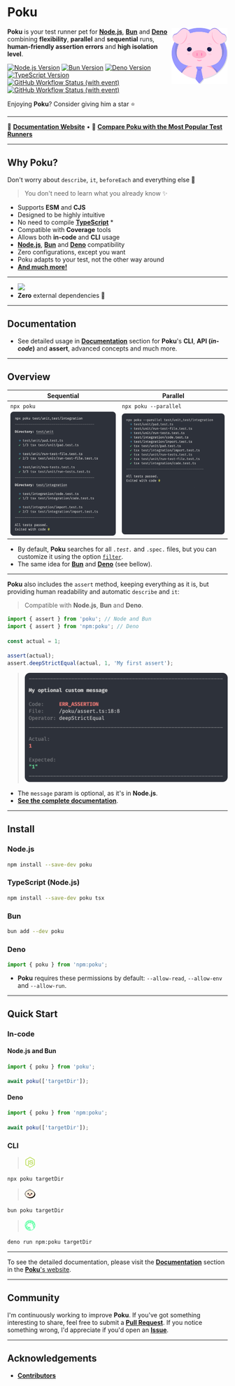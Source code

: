 [node-version-url]: https://github.com/nodejs/node
[node-version-image]: https://img.shields.io/badge/Node.js->=6.0.0-badc58
[bun-version-url]: https://github.com/oven-sh/bun
[bun-version-image]: https://img.shields.io/badge/Bun->=0.5.3-f471b5
[deno-version-url]: https://github.com/denoland/deno
[deno-version-image]: https://img.shields.io/badge/Deno->=1.30.0-70ffaf
[typescript-url]: https://github.com/microsoft/TypeScript
[typescript-version-image]: https://img.shields.io/badge/TypeScript->=5.0.2-3077c6
[ci-url]: https://github.com/wellwelwel/poku/actions/workflows/ci.yml?query=branch%3Amain
[ci-image]: https://img.shields.io/github/actions/workflow/status/wellwelwel/poku/ci.yml?event=push&style=flat&label=CI&branch=main
[ql-url]: https://github.com/wellwelwel/poku/actions/workflows/codeql.yml?query=branch%3Amain
[ql-image]: https://img.shields.io/github/actions/workflow/status/wellwelwel/poku/codeql.yml?event=push&style=flat&label=Code%20QL&branch=main

# Poku

<img align="right" width="128" height="128" alt="Logo" src=".github/assets/readme/poku.svg">

**Poku** is your test runner pet for [**Node.js**][node-version-url], [**Bun**][bun-version-url] and [**Deno**][deno-version-url] combining **flexibility**, **parallel** and **sequential** runs, **human-friendly assertion errors** and **high isolation level**.

[![Node.js Version][node-version-image]][node-version-url]
[![Bun Version][bun-version-image]][bun-version-url]
[![Deno Version][deno-version-image]][deno-version-url]
[![TypeScript Version][typescript-version-image]][typescript-url]
[![GitHub Workflow Status (with event)][ci-image]][ci-url]
[![GitHub Workflow Status (with event)][ql-image]][ql-url]

Enjoying **Poku**? Consider giving him a star ⭐️

---

🐷 [**Documentation Website**](https://poku.dev) • 🔬 [**Compare Poku with the Most Popular Test Runners**](https://poku.dev/docs/comparing)

---

## Why Poku?

Don't worry about `describe`, `it`, `beforeEach` and everything else 🚀

> You don't need to learn what you already know ✨

- Supports **ESM** and **CJS**
- Designed to be highly intuitive
- No need to compile [**TypeScript**][typescript-url] \*
- Compatible with **Coverage** tools
- Allows both **in-code** and **CLI** usage
- [**Node.js**][node-version-url], [**Bun**][bun-version-url] and [**Deno**][deno-version-url] compatibility
- Zero configurations, except you want
- Poku adapts to your test, not the other way around
- [**And much more!**](https://poku.dev)

---

- <img src="https://img.shields.io/bundlephobia/min/poku">
- **Zero** external dependencies 🌱

---

## Documentation

- See detailed usage in [**Documentation**](https://poku.dev/docs/category/documentation) section for **Poku**'s **CLI**, **API (_in-code_)** and **assert**, advanced concepts and much more.

---

## Overview

| Sequential                                                   | Parallel                                                   |
| ------------------------------------------------------------ | ---------------------------------------------------------- |
| `npx poku`                                                   | `npx poku --parallel`                                      |
| <img src=".github/assets/readme/sequential.png" width="360"> | <img src=".github/assets/readme/parallel.png" width="360"> |

- By default, **Poku** searches for all _`.test.`_ and `.spec.` files, but you can customize it using the option [`filter`](https://github.com/wellwelwel/poku#filter-rexexp).
- The same idea for [**Bun**][bun-version-url] and [**Deno**][deno-version-url] (see bellow).

---

**Poku** also includes the `assert` method, keeping everything as it is, but providing human readability and automatic `describe` and `it`:

> Compatible with **Node.js**, **Bun** and **Deno**.

```ts
import { assert } from 'poku'; // Node and Bun
import { assert } from 'npm:poku'; // Deno

const actual = 1;

assert(actual);
assert.deepStrictEqual(actual, 1, 'My first assert');
```

> <img src=".github/assets/readme/assert.png" width="468" />

- The `message` param is optional, as it's in **Node.js**.
- [**See the complete documentation**](https://poku.dev/docs/documentation/assert).

---

## Install

### **Node.js**

```bash
npm install --save-dev poku
```

### TypeScript (Node.js)

```bash
npm install --save-dev poku tsx
```

### Bun

```bash
bun add --dev poku
```

### **Deno**

```ts
import { poku } from 'npm:poku';
```

- **Poku** requires these permissions by default: `--allow-read`, `--allow-env` and `--allow-run`.

---

## Quick Start

### In-code

#### Node.js and Bun

```ts
import { poku } from 'poku';

await poku(['targetDir']);
```

#### Deno

```ts
import { poku } from 'npm:poku';

await poku(['targetDir']);
```

### CLI

> <img src=".github/assets/readme/node-js.svg" width="24" />

```bash
npx poku targetDir
```

> <img src=".github/assets/readme/bun.svg" width="24" />

```bash
bun poku targetDir
```

> <img src=".github/assets/readme/deno.svg" width="24" />

```bash
deno run npm:poku targetDir
```

---

To see the detailed documentation, please visit the [**Documentation**](https://poku.dev/docs/category/documentation) section in the [**Poku**'s website](https://poku.dev).

---

## Community

I'm continuously working to improve **Poku**. If you've got something interesting to share, feel free to submit a [**Pull Request**](https://github.com/wellwelwel/poku/compare). If you notice something wrong, I'd appreciate if you'd open an [**Issue**](https://github.com/wellwelwel/poku/issues/new).

---

## Acknowledgements

- [**Contributors**](https://github.com/wellwelwel/poku/graphs/contributors)
